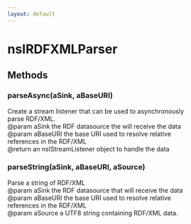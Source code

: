 ```yaml
---
layout: default
---
```


# nsIRDFXMLParser #

## Methods ##

### parseAsync(aSink, aBaseURI) ###
  
Create a stream listener that can be used to asynchronously  
parse RDF/XML.  
@param aSink the RDF datasource the will receive the data  
@param aBaseURI the base URI used to resolve relative  
  references in the RDF/XML  
@return an nsIStreamListener object to handle the data  
  

### parseString(aSink, aBaseURI, aSource) ###
  
Parse a string of RDF/XML  
@param aSink the RDF datasource that will receive the data  
@param aBaseURI the base URI used to resolve relative  
  references in the RDF/XML  
@param aSource a UTF8 string containing RDF/XML data.  
  
